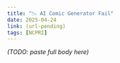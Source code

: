 ```yaml
---
title: "📉 AI Comic Generator Fail"
date: 2025-04-24
link: (url-pending)
tags: [NCPRI]
---
```


*(TODO: paste full body here)*

